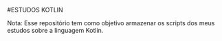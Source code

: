 #ESTUDOS KOTLIN

Nota: Esse repositório tem como objetivo armazenar os scripts dos meus estudos sobre a linguagem Kotlin. 